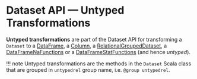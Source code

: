 # Dataset API &mdash; Untyped Transformations

**Untyped transformations** are part of the Dataset API for transforming a `Dataset` to a [DataFrame](DataFrame.md), a [Column](Column.md), a [RelationalGroupedDataset](RelationalGroupedDataset.md), a [DataFrameNaFunctions](spark-sql-DataFrameNaFunctions.md) or a [DataFrameStatFunctions](DataFrameStatFunctions.md) (and hence _untyped_).

!!! note
    Untyped transformations are the methods in the `Dataset` Scala class that are grouped in `untypedrel` group name, i.e. `@group untypedrel`.

<!---
## Review Me

=== [[apply]] `apply` Untyped Transformation

[source, scala]
----
apply(colName: String): Column
----

`apply` selects a column based on the column name (i.e. maps a `Dataset` onto a `Column`).

=== [[col]] `col` Untyped Transformation

```scala
col(
  colName: String): Column
```

`col` selects a column based on the column name (i.e. maps a `Dataset` onto a `Column`).

Internally, `col` branches off per the input column name.

If the column name is `*` (a star), `col` simply creates a [Column](Column.md#apply) with `ResolvedStar` expression (with the [schema output attributes](catalyst/QueryPlan.md#output) of the [analyzed logical plan](QueryExecution.md#analyzed) of the [QueryExecution](Dataset.md#queryExecution)).

Otherwise, `col` uses [colRegex](#colRegex) untyped transformation when [spark.sql.parser.quotedRegexColumnNames](configuration-properties.md#spark.sql.parser.quotedRegexColumnNames) configuration property is enabled.

In the case when the column name is not `*` and [spark.sql.parser.quotedRegexColumnNames](configuration-properties.md#spark.sql.parser.quotedRegexColumnNames) configuration property is disabled, `col` creates a [Column](Column.md#apply) with the column name [resolved](Dataset.md#resolve) (as a [NamedExpression](expressions/NamedExpression.md)).

=== [[colRegex]] `colRegex` Untyped Transformation

```scala
colRegex(
  colName: String): Column
```

`colRegex` selects a column based on the column name specified as a regex (i.e. maps a `Dataset` onto a `Column`).

!!! NOTE
    `colRegex` is used in [col](#col) when [spark.sql.parser.quotedRegexColumnNames](configuration-properties.md#spark.sql.parser.quotedRegexColumnNames) configuration property is enabled (and the column name is not `*`).

Internally, `colRegex` matches the input column name to different regular expressions (in the order):

1. For column names with quotes without a qualifier, `colRegex` simply creates a [Column](Column.md#apply) with a `UnresolvedRegex` (with no table)

1. For column names with quotes with a qualifier, `colRegex` simply creates a [Column](Column.md#apply) with a `UnresolvedRegex` (with a table specified)

1. For other column names, `colRegex` (behaves like [col](#col) and) creates a [Column](Column.md#apply) with the column name [resolved](Dataset.md#resolve) (as a [NamedExpression](expressions/NamedExpression.md))

=== [[na]] `na` Untyped Transformation

[source, scala]
----
na: DataFrameNaFunctions
----

`na` creates a <<spark-sql-DataFrameNaFunctions.md#, DataFrameNaFunctions>> to work with missing data.

=== [[selectExpr]] Projecting Columns using SQL Statements -- `selectExpr` Untyped Transformation

```scala
selectExpr(
  exprs: String*): DataFrame
```

`selectExpr` is like `select`, but accepts SQL statements.

```text
val ds = spark.range(5)

scala> ds.selectExpr("rand() as random").show
16/04/14 23:16:06 INFO HiveSqlParser: Parsing command: rand() as random
+-------------------+
|             random|
+-------------------+
|  0.887675894185651|
|0.36766085091074086|
| 0.2700020856675186|
| 0.1489033635529543|
| 0.5862990791950973|
+-------------------+
```

Internally, it executes `select` with every expression in `exprs` mapped to [Column](Column.md) (using [SparkSqlParser.parseExpression](sql/SparkSqlParser.md#parseExpression)).

```text
scala> ds.select(expr("rand() as random")).show
+------------------+
|            random|
+------------------+
|0.5514319279894851|
|0.2876221510433741|
|0.4599999092045741|
|0.5708558868374893|
|0.6223314406247136|
+------------------+
```
-->
